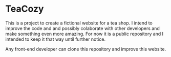 # TeaCozy
This is a project to create a fictional website for a tea shop. I intend to improve the code and and possibly colaborate with other developers and make something even more amazing.
For now it is a public repository and I intended to keep it that way until further notice. 

Any front-end developer can clone this repository and improve this website.
